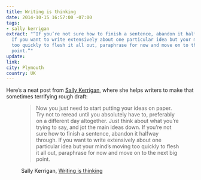 ```yaml
---
title: Writing is thinking
date: 2014-10-15 16:57:00 -07:00
tags:
- sally kerrigan
extract: "“If you’re not sure how to finish a sentence, abandon it halfway through.
  If you want to write extensively about one particular idea but your mind’s moving
  too quickly to flesh it all out, paraphrase for now and move on to the next big
  point.”"
update: 
link: 
city: Plymouth
country: UK
---
```


Here’s a neat post from [Sally Kerrigan](http://draftwerk.com/), where she helps writers to make that sometimes terrifying rough draft:

<figure>
    <blockquote>
    <p>Now you just need to start putting your ideas on paper. Try not to reread until you absolutely have to, preferably on a different day altogether. Just think about what you’re trying to say, and jot the main ideas down. If you’re not sure how to finish a sentence, abandon it halfway through. If you want to write extensively about one particular idea but your mind’s moving too quickly to flesh it all out, paraphrase for now and move on to the next big point.</p>
    </blockquote>
    <figcaption class="cite">
        <p>Sally Kerrigan, <a href="http://alistapart.com/article/writing-is-thinking">Writing is thinking</a></p>
    </figcaption>
</figure>
